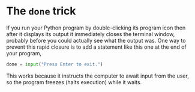 # The `done` trick

If you run your Python program by double-clicking its program icon then
after it displays its output it immediately closes the terminal window,
probably before you could actually see what the output was. One way to
prevent this rapid closure is to add a statement like this one at the
end of your program,

```python
done = input("Press Enter to exit.")
```

This works because it instructs the computer to await input from the
user, so the program freezes (halts execution) while it waits.
